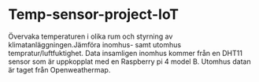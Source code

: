 # Temp-sensor-project-IoT
Övervaka temperaturen i olika rum och styrning av klimatanläggningen.Jämföra inomhus- samt utomhus tempratur/luftfuktighet. Data insamligen inomhus kommer från en DHT11 sensor som är uppkopplat med en Raspberry pi 4 model B. Utomhus datan är taget från Openweathermap.
